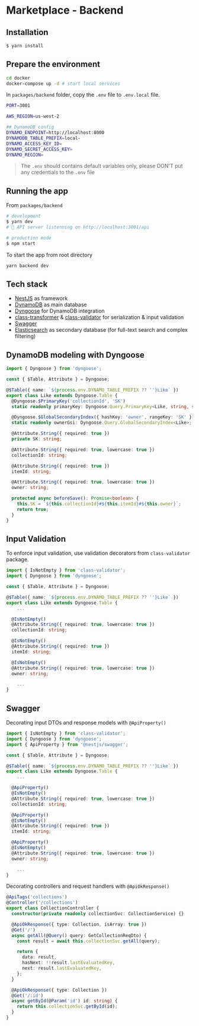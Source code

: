 # Marketplace - Backend

## Installation

```bash
$ yarn install
```

## Prepare the environment

```bash
cd docker
docker-compose up -d # start local services
```

In `packages/backend` folder, copy the `.env` file to `.env.local` file.

```bash
PORT=3001

AWS_REGION=us-west-2

## DynamoDB config
DYNAMO_ENDPOINT=http://localhost:8000
DYNAMODB_TABLE_PREFIX=local-
DYNAMO_ACCESS_KEY_ID=
DYNAMO_SECRET_ACCESS_KEY=
DYNAMO_REGION=
```

> The `.env` should contains default variables only, please DON'T put any credentials to the `.env` file

## Running the app

From `packages/backend`

```bash
# development
$ yarn dev
# 🚀 API server listenning on http://localhost:3001/api

# production mode
$ npm start
```

To start the app from root directory

```bash
yarn backend dev
```

## Tech stack

- [NestJS](https://docs.nestjs.com/) as framework
- [DynamoDB](https://aws.amazon.com/dynamodb/) as main database
- [Dyngoose](https://github.com/benhutchins/dyngoose) for DynamoDB integration
- [class-transformer](https://github.com/typestack/class-transformer) & [class-validator](https://github.com/typestack/class-validator) for serialization & input validation
- [Swagger](https://docs.nestjs.com/openapi/introduction)
- [Elasticsearch](https://www.elastic.co/elasticsearch/) as secondary database (for full-text search and complex filtering)

## DynamoDB modeling with Dyngoose

```typescript
import { Dyngoose } from 'dyngoose';

const { $Table, Attribute } = Dyngoose;

@$Table({ name: `${process.env.DYNAMO_TABLE_PREFIX ?? ''}Like` })
export class Like extends Dyngoose.Table {
  @Dyngoose.$PrimaryKey('collectionId', 'SK')
  static readonly primaryKey: Dyngoose.Query.PrimaryKey<Like, string, string>;

  @Dyngoose.$GlobalSecondaryIndex({ hashKey: 'owner', rangeKey: 'SK' })
  static readonly ownerGsi: Dyngoose.Query.GlobalSecondaryIndex<Like>;

  @Attribute.String({ required: true })
  private SK: string;

  @Attribute.String({ required: true, lowercase: true })
  collectionId: string;

  @Attribute.String({ required: true })
  itemId: string;

  @Attribute.String({ required: true, lowercase: true })
  owner: string;

  protected async beforeSave(): Promise<boolean> {
    this.SK = `${this.collectionId}#${this.itemId}#${this.owner}`;
    return true;
  }
}
```

## Input Validation

To enforce input validation, use validation decorators from `class-validator` package.

```typescript
import { IsNotEmpty } from 'class-validator';
import { Dyngoose } from 'dyngoose';

const { $Table, Attribute } = Dyngoose;

@$Table({ name: `${process.env.DYNAMO_TABLE_PREFIX ?? ''}Like` })
export class Like extends Dyngoose.Table {
	...

  @IsNotEmpty()
  @Attribute.String({ required: true, lowercase: true })
  collectionId: string;

  @IsNotEmpty()
  @Attribute.String({ required: true })
  itemId: string;

  @IsNotEmpty()
  @Attribute.String({ required: true, lowercase: true })
  owner: string;

	...
}
```

## Swagger

Decorating input DTOs and response models with `@ApiProperty()`

```typescript
import { IsNotEmpty } from 'class-validator';
import { Dyngoose } from 'dyngoose';
import { ApiProperty } from '@nestjs/swagger';

const { $Table, Attribute } = Dyngoose;

@$Table({ name: `${process.env.DYNAMO_TABLE_PREFIX ?? ''}Like` })
export class Like extends Dyngoose.Table {
	...

  @ApiProperty()
  @IsNotEmpty()
  @Attribute.String({ required: true, lowercase: true })
  collectionId: string;

  @ApiProperty()
  @IsNotEmpty()
  @Attribute.String({ required: true })
  itemId: string;

  @ApiProperty()
  @IsNotEmpty()
  @Attribute.String({ required: true, lowercase: true })
  owner: string;

	...
}
```

Decorating controllers and request handlers with `@ApiOkResponse()`

```typescript
@ApiTags('collections')
@Controller('/collections')
export class CollectionController {
  constructor(private readonly collectionSvc: CollectionService) {}

  @ApiOkResponse({ type: Collection, isArray: true })
  @Get('/')
  async getAll(@Query() query: GetCollectionReqDto) {
    const result = await this.collectionSvc.getAll(query);

    return {
      data: result,
      hasNext: !!result.lastEvaluatedKey,
      next: result.lastEvaluatedKey,
    };
  }

  @ApiOkResponse({ type: Collection })
  @Get('/:id')
  async getById(@Param('id') id: string) {
    return this.collectionSvc.getById(id);
  }
}
```
